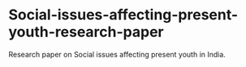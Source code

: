 # Social-issues-affecting-present-youth-research-paper
Research paper on Social issues affecting present youth in India.
